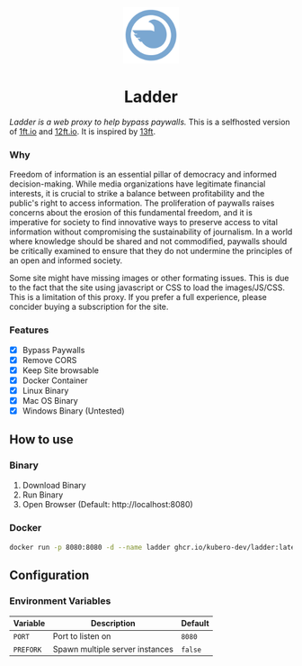 <p align="center">
    <img src="public/pigeon.svg" width="100px">
</p>

<h1 align="center">Ladder</h1>

*Ladder is a web proxy to help bypass paywalls.* This is a selfhosted version of [1ft.io](1ft.io) and [12ft.io](https://12ft.io). It is inspired by [13ft](https://github.com/wasi-master/13ft).

### Why

Freedom of information is an essential pillar of democracy and informed decision-making. While media organizations have legitimate financial interests, it is crucial to strike a balance between profitability and the public's right to access information. The proliferation of paywalls raises concerns about the erosion of this fundamental freedom, and it is imperative for society to find innovative ways to preserve access to vital information without compromising the sustainability of journalism. In a world where knowledge should be shared and not commodified, paywalls should be critically examined to ensure that they do not undermine the principles of an open and informed society.

Some site might have missing images or other formating issues. This is due to the fact that the site using javascript or CSS to load the images/JS/CSS. This is a limitation of this proxy. If you prefer a full experience, please concider buying a subscription for the site.

### Features
- [x] Bypass Paywalls
- [x] Remove CORS
- [x] Keep Site browsable
- [x] Docker Container
- [x] Linux Binary
- [x] Mac OS Binary
- [x] Windows Binary (Untested)

## How to use

### Binary
1) Download Binary
2) Run Binary
3) Open Browser (Default: http://localhost:8080)

### Docker
```bash
docker run -p 8080:8080 -d --name ladder ghcr.io/kubero-dev/ladder:latest
```

## Configuration

### Environment Variables

| Variable | Description | Default |
| --- | --- | --- |
| `PORT` | Port to listen on | `8080` |
| `PREFORK` | Spawn multiple server instances | `false` |
